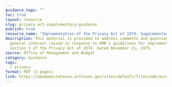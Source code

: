 ```yaml
---
guidance_tags: ""
toc: true
layout: resource
slug: privacy-act-supplementary-guidance
publish: true
resource_name: "Implementation of the Privacy Act of 1974: Supplementary Guidance"
description: This material is provided to address comments and questions of
  general interest raised in response to OMB's guidelines for implementing of
  section 3 of the Privacy Act of 1974. Dated November 21, 1975.
source: Office of Management and Budget
category: Guidance
tags:
  - privacy
format: PDF (3 pages)
link: https://obamawhitehouse.archives.gov/sites/default/files/omb/assets/omb/inforeg/implementation1974.pdf
---
```

